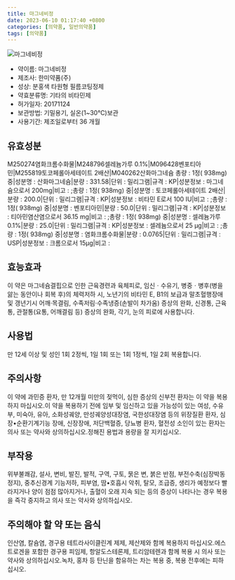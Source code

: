 ```yaml
---
title: 마그네비정
date: 2023-06-10 01:17:40 +0800
categories: [의약품, 일반의약품]
tags: [의약품]
---
```

![마그네비정](https://nedrug.mfds.go.kr/pbp/cmn/itemImageDownload/151456099314400025)

- 약이름: 마그네비정
- 제조사: 한미약품(주)
- 성상: 분홍색 타원형 필름코팅정제
- 약효분류명: 기타의 비타민제
- 허가일자: 20171124
- 보관방법: 기밀용기, 실온(1~30℃)보관
- 사용기간: 제조일로부터 36 개월
## 유효성분
M250274염화크롬수화물|M248796셀레늄가루 0.1%|M096428벤포티아민|M255819토코페롤아세테이트 2배산|M040262산화마그네슘
총량 : 1정( 938mg) 중|성분명 : 산화마그네슘|분량 : 331.58|단위 : 밀리그램|규격 : KP|성분정보 : 마그네슘으로서 200mg|비고 : ;총량 : 1정( 938mg) 중|성분명 : 토코페롤아세테이트 2배산|분량 : 200.0|단위 : 밀리그램|규격 : KP|성분정보 : 비타민 E로서 100 IU|비고 : ;총량 : 1정( 938mg) 중|성분명 : 벤포티아민|분량 : 50.0|단위 : 밀리그램|규격 : KP|성분정보 : 티아민염산염으로서 36.15 mg|비고 : ;총량 : 1정( 938mg) 중|성분명 : 셀레늄가루 0.1%|분량 : 25.0|단위 : 밀리그램|규격 : KP|성분정보 : 셀레늄으로서 25 μg|비고 : ;총량 : 1정( 938mg) 중|성분명 : 염화크롬수화물|분량 : 0.0765|단위 : 밀리그램|규격 : USP|성분정보 : 크롬으로서 15μg|비고 :
## 효능효과
이 약은 마그네슘결핍으로 인한 근육경련과 육체피로, 임신ㆍ수유기, 병중ㆍ병후(병을 앓는 동안이나 회복 후)의 체력저하 시, 노년기의 비타민 E, B1의 보급과 말초혈행장애 및 갱년기시 어깨·목결림, 수족저림·수족냉증(손발이 차가움) 증상의 완화, 신경통, 근육통, 관절통(요통, 어깨결림 등) 증상의 완화, 각기, 눈의 피로에 사용합니다.
## 사용법
만 12세 이상 및 성인 1회 2정씩, 1일 1회 또는 1회 1정씩, 1일 2회 복용합니다.
## 주의사항
이 약에 과민증 환자, 만 12개월 미만의 젖먹이, 심한 증상의 신부전 환자는 이 약을 복용하지 마십시오.이 약을 복용하기 전에 임부 및 임신하고 있을 가능성이 있는 여성, 수유부, 미숙아, 유아, 소화성궤양, 만성궤양성대장염, 국한성대장염 등의 위장질환 환자, 심장•순환기계기능 장애, 신장장애, 저단백혈증, 당뇨병 환자, 혈전성 소인이 있는 환자는 의사 또는 약사와 상의하십시오.정해진 용법과 용량을 잘 지키십시오.
## 부작용
위부불쾌감, 설사, 변비, 발진, 발적, 구역, 구토, 묽은 변, 붉은 반점, 부전수축(심장박동정지), 중추신경계 기능저하, 피부염, 땀•호흡시 악취, 탈모, 조급증, 생리가 예정보다 빨라지거나 양이 점점 많아지거나, 출혈이 오래 지속 되는 등의 증상이 나타나는 경우 복용을 즉각 중지하고 의사 또는 약사와 상의하십시오.
## 주의해야 할 약 또는 음식
인산염, 칼슘염, 경구용 테트라사이클린계 제제, 제산제와 함께 복용하지 마십시오.에스트로겐을 포함한 경구용 피임제, 항알도스테론제, 트리암테렌과 함께 복용 시 의사 또는 약사와 상의하십시오.녹차, 홍차 등 탄닌을 함유하는 차는 복용 중, 복용 전후에는 피하십시오.
